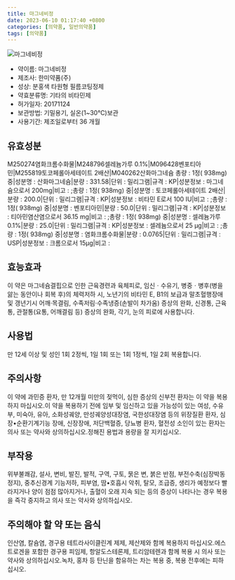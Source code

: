 ```yaml
---
title: 마그네비정
date: 2023-06-10 01:17:40 +0800
categories: [의약품, 일반의약품]
tags: [의약품]
---
```

![마그네비정](https://nedrug.mfds.go.kr/pbp/cmn/itemImageDownload/151456099314400025)

- 약이름: 마그네비정
- 제조사: 한미약품(주)
- 성상: 분홍색 타원형 필름코팅정제
- 약효분류명: 기타의 비타민제
- 허가일자: 20171124
- 보관방법: 기밀용기, 실온(1~30℃)보관
- 사용기간: 제조일로부터 36 개월
## 유효성분
M250274염화크롬수화물|M248796셀레늄가루 0.1%|M096428벤포티아민|M255819토코페롤아세테이트 2배산|M040262산화마그네슘
총량 : 1정( 938mg) 중|성분명 : 산화마그네슘|분량 : 331.58|단위 : 밀리그램|규격 : KP|성분정보 : 마그네슘으로서 200mg|비고 : ;총량 : 1정( 938mg) 중|성분명 : 토코페롤아세테이트 2배산|분량 : 200.0|단위 : 밀리그램|규격 : KP|성분정보 : 비타민 E로서 100 IU|비고 : ;총량 : 1정( 938mg) 중|성분명 : 벤포티아민|분량 : 50.0|단위 : 밀리그램|규격 : KP|성분정보 : 티아민염산염으로서 36.15 mg|비고 : ;총량 : 1정( 938mg) 중|성분명 : 셀레늄가루 0.1%|분량 : 25.0|단위 : 밀리그램|규격 : KP|성분정보 : 셀레늄으로서 25 μg|비고 : ;총량 : 1정( 938mg) 중|성분명 : 염화크롬수화물|분량 : 0.0765|단위 : 밀리그램|규격 : USP|성분정보 : 크롬으로서 15μg|비고 :
## 효능효과
이 약은 마그네슘결핍으로 인한 근육경련과 육체피로, 임신ㆍ수유기, 병중ㆍ병후(병을 앓는 동안이나 회복 후)의 체력저하 시, 노년기의 비타민 E, B1의 보급과 말초혈행장애 및 갱년기시 어깨·목결림, 수족저림·수족냉증(손발이 차가움) 증상의 완화, 신경통, 근육통, 관절통(요통, 어깨결림 등) 증상의 완화, 각기, 눈의 피로에 사용합니다.
## 사용법
만 12세 이상 및 성인 1회 2정씩, 1일 1회 또는 1회 1정씩, 1일 2회 복용합니다.
## 주의사항
이 약에 과민증 환자, 만 12개월 미만의 젖먹이, 심한 증상의 신부전 환자는 이 약을 복용하지 마십시오.이 약을 복용하기 전에 임부 및 임신하고 있을 가능성이 있는 여성, 수유부, 미숙아, 유아, 소화성궤양, 만성궤양성대장염, 국한성대장염 등의 위장질환 환자, 심장•순환기계기능 장애, 신장장애, 저단백혈증, 당뇨병 환자, 혈전성 소인이 있는 환자는 의사 또는 약사와 상의하십시오.정해진 용법과 용량을 잘 지키십시오.
## 부작용
위부불쾌감, 설사, 변비, 발진, 발적, 구역, 구토, 묽은 변, 붉은 반점, 부전수축(심장박동정지), 중추신경계 기능저하, 피부염, 땀•호흡시 악취, 탈모, 조급증, 생리가 예정보다 빨라지거나 양이 점점 많아지거나, 출혈이 오래 지속 되는 등의 증상이 나타나는 경우 복용을 즉각 중지하고 의사 또는 약사와 상의하십시오.
## 주의해야 할 약 또는 음식
인산염, 칼슘염, 경구용 테트라사이클린계 제제, 제산제와 함께 복용하지 마십시오.에스트로겐을 포함한 경구용 피임제, 항알도스테론제, 트리암테렌과 함께 복용 시 의사 또는 약사와 상의하십시오.녹차, 홍차 등 탄닌을 함유하는 차는 복용 중, 복용 전후에는 피하십시오.
